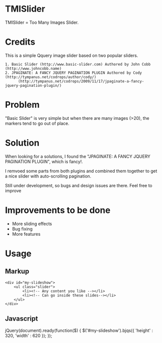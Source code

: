 TMISlider
=========

TMISlider = Too Many Images Slider.

Credits
=======

  This is a simple Qquery image slider based on two popular sliders.

    1. Basic Slider (http://www.basic-slider.com) Authored by John Cobb (http://www.johncobb.name)
    2. JPAGINATE: A FANCY JQUERY PAGINATION PLUGIN Authored by Cody (http://tympanus.net/codrops/author/cody/)
          (http://tympanus.net/codrops/2009/11/17/jpaginate-a-fancy-jquery-pagination-plugin/)

Problem
=======
  "Basic Slider" is very simple but when there are many images (>20), the markers tend to go out of place. 
  
  
Solution
========
  When looking for a solutions, I found the "JPAGINATE: A FANCY JQUERY PAGINATION PLUGIN", which is fancy!.
  
  I remvoed some parts from both plugins and combined them together to get a nice slider with auto-scrolling 
  pagination.
  
  Still under development, so bugs and design issues are there. Feel free to improve
  
Improvements to be done
=======================
  - More sliding effects
  - Bug fixing
  - More features
  
Usage
=====
  Markup
  ------

    <div id="my-slideshow">
        <ul class="slider">
            <li><!-- Any content you like --></li>
            <li><!-- Can go inside these slides--></li>
        </ul>
    </div>

  Javascript
  ----------
   jQuery(document).ready(function($) {
        $('#my-slideshow').bjqs({
            'height' : 320,
            'width' : 620 
        });
    });   
